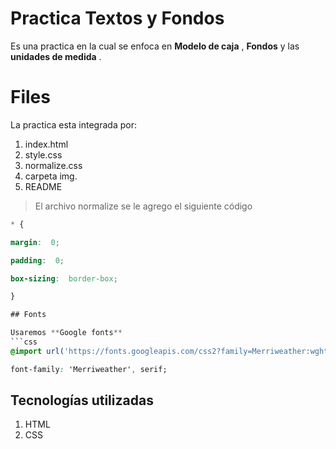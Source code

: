 # Practica Textos y Fondos

Es una practica en la cual se enfoca en **Modelo de caja** , **Fondos**  y las **unidades de medida** .


# Files

La practica esta integrada por:

 1. index.html
 2.  style.css
 3.  normalize.css 
 4. carpeta img.
 5. README

> El archivo normalize se le agrego el siguiente código 
``` css 
* {

margin:  0;

padding:  0;

box-sizing:  border-box;

}

## Fonts 

Usaremos **Google fonts**  
```css
@import url('https://fonts.googleapis.com/css2?family=Merriweather:wght@300;400;700&display=swap');

font-family: 'Merriweather', serif;
```

## Tecnologías utilizadas

1.  HTML
2.   CSS